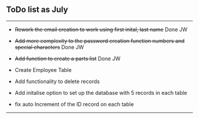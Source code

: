 ## ToDo list as July ##
---

* ~~Rework the email creation to work using first inital, last name~~ Done JW

* ~~Add more complexity to the password creation function numbers and special characters~~ Done JW

* ~~Add function to create a parts list~~ Done JW

* Create Employee Table

* Add functionality to delete records

* Add initalise option to set up the database with 5 records in each table

* fix auto Increment of the ID record on each table 

---
